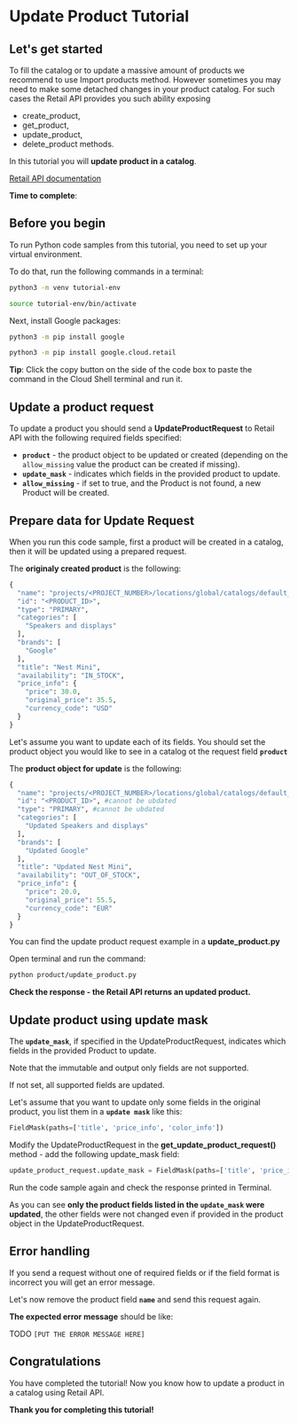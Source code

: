 # **Update Product Tutorial**

## Let's get started

To fill the catalog or to update a massive amount of products we recommend to use Import products method. 
However sometimes you may need to make some detached changes in your product catalog. For such cases the Retail API provides you such ability
exposing 
 - create_product, 
 - get_product, 
 - update_product,
 - delete_product methods.

In this tutorial you will **update product in a catalog**.

[Retail API documentation](https://cloud.google.com/retail/docs/upload-catalog#json-format)

**Time to complete**: 
<walkthrough-tutorial-duration duration="3.0"></walkthrough-tutorial-duration>

## Before you begin

To run Python code samples from this tutorial, you need to set up your virtual environment.

To do that, run the following commands in a terminal:

```bash
python3 -m venv tutorial-env
```

```bash
source tutorial-env/bin/activate
```

Next, install Google packages:

```bash
python3 -m pip install google
```

```bash
python3 -m pip install google.cloud.retail
```

**Tip**: Click the copy button on the side of the code box to paste the command in the Cloud Shell terminal and run it.

## Update a product request

To update a product you should send a **UpdateProductRequest** to Retail API with the following required fields specified:
 - **```product```** - the product object to be updated or created (depending on the  ```allow_missing``` value the product can be created if missing).
 - **```update_mask```** - indicates which fields in the provided product to update.
 - **```allow_missing```** - if set to true, and the Product is not found, a new Product will be created.


## Prepare data for Update Request

When you run this code sample, first a product will be created in a catalog, then it will be updated using a prepared request.

The **originaly created product** is the following:
```py
{
  "name": "projects/<PROJECT_NUMBER>/locations/global/catalogs/default_catalog/branches/0/products/<PRODUCT_ID>",
  "id": "<PRODUCT_ID>",
  "type": "PRIMARY",
  "categories": [
    "Speakers and displays"
  ],
  "brands": [
    "Google"
  ],
  "title": "Nest Mini",
  "availability": "IN_STOCK",
  "price_info": {
    "price": 30.0,
    "original_price": 35.5,
    "currency_code": "USD"
  }
}
```

Let's assume you want to update each of its fields. You should set the product object you would like to see in a catalog ot the request field **```product```**

The **product object for update** is the following:
```py
{
  "name": "projects/<PROJECT_NUMBER>/locations/global/catalogs/default_catalog/branches/0/products/<PRODUCT_ID>", #cannot be ubdated , should point to existent product
  "id": "<PRODUCT_ID>", #cannot be ubdated 
  "type": "PRIMARY", #cannot be ubdated
  "categories": [
    "Updated Speakers and displays"
  ],
  "brands": [
    "Updated Google"
  ], 
  "title": "Updated Nest Mini",
  "availability": "OUT_OF_STOCK",
  "price_info": {
    "price": 20.0,
    "original_price": 55.5,
    "currency_code": "EUR"
  }
}
```

You can find the update product request example in a **update_product.py**

Open terminal and run the command:
```bash
python product/update_product.py
```

**Check the response - the Retail API returns an updated product.**

## Update product using update mask

The **```update_mask```**, if specified in the UpdateProductRequest, indicates which fields in the provided Product to update. 

Note that the immutable and output only fields are not supported.

If not set, all supported fields are updated.

Let's assume that you want to update only some fields in the original product, you list them in a **```update mask```** like this:
```py
FieldMask(paths=['title', 'price_info', 'color_info'])
```

Modify the UpdateProductRequest in the **get_update_product_request()** method - add the following update_mask field:
```py
update_product_request.update_mask = FieldMask(paths=['title', 'price_info', 'color_info'])
```

Run the code sample again and check the response printed in Terminal.

As you can see **only the product fields listed in the  ```update_mask``` were updated**, the other fields were not changed even if provided in the product object in the UpdateProductRequest.

## Error handling

If you send a request without one of required fields or if the field format is incorrect you will get an error message.

Let's now remove the product field **```name```** and send this request again. 

**The expected error message** should be like:

TODO
```[PUT THE ERROR MESSAGE HERE]```

## Congratulations

<walkthrough-conclusion-trophy></walkthrough-conclusion-trophy>

You have completed the tutorial! Now you know how to update a product in a catalog using Retail API.

**Thank you for completing this tutorial!**
